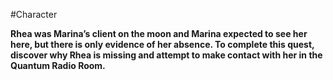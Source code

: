 #Character 

**Rhea was Marina’s client on the moon and Marina expected to see her here, but there is only evidence of her absence. To complete this quest, discover why Rhea is missing and attempt to make contact with her in the Quantum Radio Room.**

